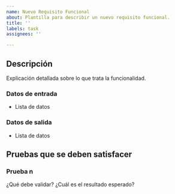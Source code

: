 ```yaml
---
name: Nuevo Requisito Funcional
about: Plantilla para describir un nuevo requisito funcional.
title: ''
labels: task
assignees: ''

---
```


## Descripción
Explicación detallada sobre lo que trata la funcionalidad.

### Datos de entrada
- Lista de datos

### Datos de salida
- Lista de datos

## Pruebas que se deben satisfacer
### Prueba n
¿Qué debe validar? ¿Cuál es el resultado esperado?
